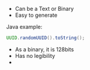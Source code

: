 
- Can be a Text or Binary
- Easy to generate

Java example:

```java
UUID.randomUUID().toString();
```

- As a binary, it is 128bits
- Has no legibility
- 